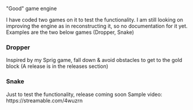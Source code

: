 "Good" game engine

I have coded two games on it to test the functionality.
I am still looking on improving the engine as in reconstructing it, so no documentation for it yet.
Examples are the two below games (Dropper, Snake)

<h3>Dropper</h3>
Inspired by my Sprig game, fall down & avoid obstacles to get to the gold block
(A release is in the releases section)

<h3>Snake</h3>
Just to test the functionality, release coming soon
Sample video: https://streamable.com/4wuzrn
